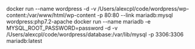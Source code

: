 docker run --name wordpress -d -v /Users/alexcpl/code/wordpress/wp-content:/var/www/html/wp-content -p 80:80 --link mariadb:mysql wordpress:php7.2-apache
docker run --name mariadb -e MYSQL_ROOT_PASSWORD=password -d -v /Users/alexcpl/code/wordpress/database:/var/lib/mysql -p 3306:3306 mariadb:latest
